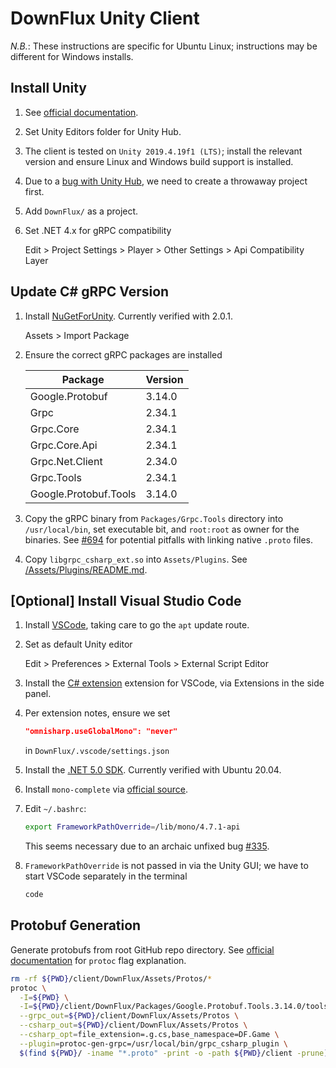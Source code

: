 # DownFlux Unity Client

*N.B.*: These instructions are specific for Ubuntu Linux; instructions may be
different for Windows installs.

## Install Unity

1. See [official documentation](https://unity3d.com/get-unity/download).

1. Set Unity Editors folder for Unity Hub.

1. The client is tested on `Unity 2019.4.19f1 (LTS)`; install the relevant
   version and ensure Linux and Windows build support is installed.

1. Due to a
   [bug with Unity Hub](https://forum.unity.com/threads/no-editor-installed.893605),
   we need to create a throwaway project first.

1. Add `DownFlux/` as a project.

1. Set .NET 4.x for gRPC compatibility

   Edit > Project Settings > Player > Other Settings > Api Compatibility Layer

## Update C# gRPC Version

1. Install [NuGetForUnity](https://github.com/GlitchEnzo/NuGetForUnity).
   Currently verified with 2.0.1.

   Assets > Import Package

1. Ensure the correct gRPC packages are installed

   | Package               | Version |
   | --------------------- | ------- |
   | Google.Protobuf       | 3.14.0  |
   | Grpc                  | 2.34.1  |
   | Grpc.Core             | 2.34.1  |
   | Grpc.Core.Api         | 2.34.1  |
   | Grpc.Net.Client       | 2.34.0  |
   | Grpc.Tools            | 2.34.1  |
   | Google.Protobuf.Tools | 3.14.0  |

1. Copy the gRPC binary from `Packages/Grpc.Tools` directory into `/usr/local/bin`,
   set executable bit, and `root:root` as owner for the binaries. See
   [#694](https://github.com/golang/protobuf/issues/694) for potential
   pitfalls with linking native `.proto` files.

1. Copy `libgrpc_csharp_ext.so` into `Assets/Plugins`. See
   [/Assets/Plugins/README.md](/Assets/Plugins/README.md).

## [Optional] Install Visual Studio Code

1. Install [VSCode](https://code.visualstudio.com/docs/setup/linux), taking
   care to go the `apt` update route.

1. Set as default Unity editor

   Edit > Preferences > External Tools > External Script Editor

1. Install the
   [C# extension](https://marketplace.visualstudio.com/items?itemName=ms-dotnettools.csharp)
   extension for VSCode, via Extensions in the side panel.

1. Per extension notes, ensure we set

   ```json
   "omnisharp.useGlobalMono": "never"
   ```

   in `DownFlux/.vscode/settings.json`

1. Install the
   [.NET 5.0 SDK](https://docs.microsoft.com/en-us/dotnet/core/install/linux).
   Currently verified with Ubuntu 20.04.

1. Install `mono-complete` via
   [official source](https://www.mono-project.com/download/stable/#download-lin).

1. Edit `~/.bashrc`:

   ```bash
   export FrameworkPathOverride=/lib/mono/4.7.1-api
   ```

   This seems necessary due to an archaic unfixed bug
   [#335](https://github.com/dotnet/sdk/issues/335).

1. `FrameworkPathOverride` is not passed in via the Unity GUI; we have to
   start VSCode separately in the terminal

   ```bash
   code
   ```

## Protobuf Generation

Generate protobufs from root GitHub repo directory. See
[official documentation](https://developers.google.com/protocol-buffers/docs/reference/csharp-generated#compiler_options)
for `protoc` flag explanation.

```bash
rm -rf ${PWD}/client/DownFlux/Assets/Protos/*
protoc \
  -I=${PWD} \
  -I=${PWD}/client/DownFlux/Packages/Google.Protobuf.Tools.3.14.0/tools/ \
  --grpc_out=${PWD}/client/DownFlux/Assets/Protos \
  --csharp_out=${PWD}/client/DownFlux/Assets/Protos \
  --csharp_opt=file_extension=.g.cs,base_namespace=DF.Game \
  --plugin=protoc-gen-grpc=/usr/local/bin/grpc_csharp_plugin \
  $(find ${PWD}/ -iname "*.proto" -print -o -path ${PWD}/client -prune)
```

